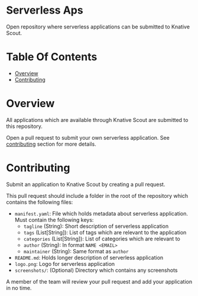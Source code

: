 # Serverless Aps
Open repository where serverless applications can be submitted to Knative Scout.

# Table Of Contents
- [Overview](#overview)
- [Contributing](#contributing)

# Overview
All applications which are available through Knative Scout are submitted to
this repository.

Open a pull request to submit your own serverless application. See 
[contributing](#contributing) section for more details.

# Contributing
Submit an application to Knative Scout by creating a pull request.  

This pull request should include a folder in the root of the repository which 
contains the following files:

- `manifest.yaml`: File which holds metadata about serverless application. Must 
  contain the following keys:
  - `tagline` (String): Short description of serverless application
  - `tags` (List[String]): List of tags which are relevant to the application
  - `categories` (List[String]): List of categories which are relevant to
  - `author` (String): In format `NAME <EMAIL>`
  - `maintainer` (String): Same format as `author`
- `README.md`: Holds longer description of serverless application
- `logo.png`: Logo for serverless application
- `screenshots/`: (Optional) Directory which contains any screenshots

A member of the team will review your pull request and add your application in 
no time.
